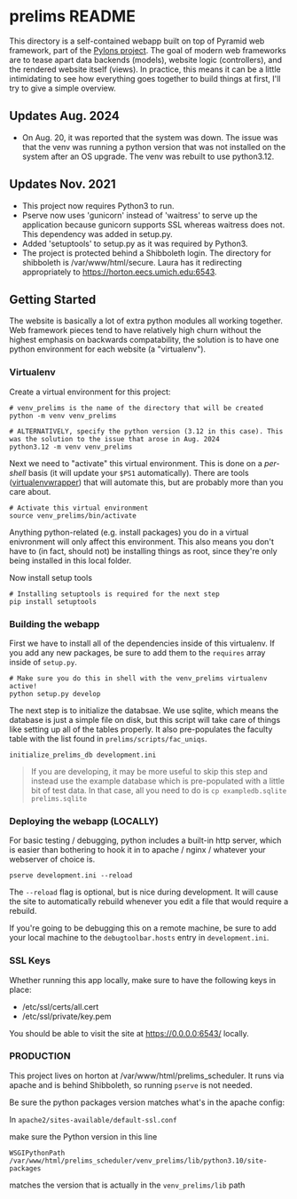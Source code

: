 prelims README
==================

This directory is a self-contained webapp built on top of Pyramid web framework,
part of the [Pylons project](www.pylonsproject.org). The goal of modern web
frameworks are to tease apart data backends (models), website logic
(controllers), and the rendered website itself (views). In practice, this means
it can be a little intimidating to see how everything goes together to build
things at first, I'll try to give a simple overview.

Updates Aug. 2024
-----------------
- On Aug. 20, it was reported that the system was down. The issue was that the venv was running a python version that was not installed on the system after an OS upgrade. The venv was rebuilt to use python3.12.

Updates Nov. 2021
---------------
- This project now requires Python3 to run.
- Pserve now uses 'gunicorn' instead of 'waitress' to serve up the application because gunicorn supports SSL whereas waitress does not. This dependency was added in setup.py.
- Added 'setuptools' to setup.py as it was required by Python3.
- The project is protected behind a Shibboleth login. The directory for shibboleth is /var/www/html/secure. Laura has it redirecting appropriately to <https://horton.eecs.umich.edu:6543>. 

Getting Started
---------------

The website is basically a lot of extra python modules all working together.
Web framework pieces tend to have relatively high churn without the highest
emphasis on backwards compatability, the solution is to have one python
environment for each website (a "virtualenv").


### Virtualenv

Create a virtual environment for this project:

    # venv_prelims is the name of the directory that will be created
    python -m venv venv_prelims

    # ALTERNATIVELY, specify the python version (3.12 in this case). This was the solution to the issue that arose in Aug. 2024
    python3.12 -m venv venv_prelims

Next we need to "activate" this virtual environment. This is done on a
_per-shell_ basis (it will update your `$PS1` automatically). There are tools
([virtualenvwrapper](virtualenvwrapper.readthdocs.org/en/latest/index.html))
that will automate this, but are probably more than you care about.

    # Activate this virtual environment
    source venv_prelims/bin/activate

Anything python-related (e.g. install packages) you do in a virtual enivronment
will only affect this environment. This also means you don't have to (in fact,
should not) be installing things as root, since they're only being installed in
this local folder.

Now install setup tools 
    
    # Installing setuptools is required for the next step
    pip install setuptools

### Building the webapp

First we have to install all of the dependencies inside of this virtualenv. If
you add any new packages, be sure to add them to the `requires` array inside of
`setup.py`.

    # Make sure you do this in shell with the venv_prelims virtualenv active!
    python setup.py develop

The next step is to initialize the databsae. We use sqlite, which means the
database is just a simple file on disk, but this script will take care of things
like setting up all of the tables properly. It also pre-populates the faculty
table with the list found in `prelims/scripts/fac_uniqs`.

    initialize_prelims_db development.ini

> If you are developing, it may be more useful to skip this step and instead
> use the example database which is pre-populated with a little bit of test
> data. In that case, all you need to do is `cp exampledb.sqlite prelims.sqlite`

### Deploying the webapp (LOCALLY)

For basic testing / debugging, python includes a built-in http server, which is
easier than bothering to hook it in to apache / nginx / whatever your webserver
of choice is.

    pserve development.ini --reload

The `--reload` flag is optional, but is nice during development. It will cause
the site to automatically rebuild whenever you edit a file that would require a
rebuild.

If you're going to be debugging this on a remote machine, be sure to add your
local machine to the `debugtoolbar.hosts` entry in `development.ini`.

### SSL Keys

Whether running this app locally, make sure to have the following keys in place:
- /etc/ssl/certs/all.cert
- /etc/ssl/private/key.pem

You should be able to visit the site at <https://0.0.0.0:6543/> locally.

### PRODUCTION
This project lives on horton at /var/www/html/prelims_scheduler. It runs via apache and is behind Shibboleth, so running `pserve` is not needed.

Be sure the python packages version matches what's in the apache config:
   
 In `apache2/sites-available/default-ssl.conf`

make sure the Python version in this line

`WSGIPythonPath /var/www/html/prelims_scheduler/venv_prelims/lib/python3.10/site-packages`

matches the version that is actually in the `venv_prelims/lib` path
